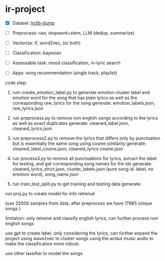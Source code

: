 # ir-project

- [x] Dataset: [lrclib-dump](https://huggingface.co/datasets/ernestchu/lrclib-20250319)
- [ ] Preprocess: raw, stopword+stem, LLM (dedup, summarize)
- [ ] Vectorize: tf, word2vec, (or both)
- [ ] Classification: bayesian
- [ ] Assessable task: mood classification, in-lyric search
- [ ] Apps: song recommendation (single track, playlist)


code step: 
1. rum create_emotion_label.py to generate emotion cluster label and 
emotion word for the song that has plain lyrics as well as the corresponding raw_lyrics for the song
generate: emotion_labels.json, raw_lyrics.json



2. run preprocess.py to remove non english songs according to the lyrics as well as exact duplicates
generate: cleaned_label.json, cleaned_lyrics.json  

3. run preprocess2.py to remove the lyrics that differs only by punctuation but is essentially the same 
    song using cosine similarity
generate: cleaned_label_cosine.json, cleaned_lyrics cosine.json  

4. run process3.py to remove all punctuations for lyrics, extract the label for testing, and get corresponding song names for the ids
generate: cleaned_lyrics_strict.json, cluster_labels.json (pure song id: label, no emotion word), song_name.json


5. run train_test_split.py to get training and testing data
generate:

run proj.py to create model for info retreival 



(use 32000 samples from data, after preprocess we have 17985 unique songs )


limitation:
only retreive and classify english lyrics, can further process non english songs

use gpt to create label, only considering the lyrics, can further expand the project
using wave2vec to cluster songs using the actaul music audio to make the classification more robust.

use other lassifier to model the songs
